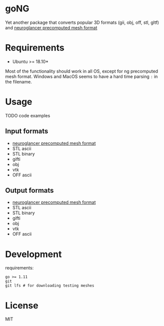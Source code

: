 # goNG
Yet another package that converts popular 3D formats (gii, obj, off, stl, gltf) and [neuroglancer precomputed mesh format](https://github.com/google/neuroglancer/tree/5bfa8c3/src/neuroglancer/datasource/precomputed#legacy-single-resolution-mesh-format)

# Requirements

- Ubuntu >= 18.10*

Most of the functionality should work in all OS, except for ng precomputed mesh format. Windows and MacOS seems to have a hard time parsing `:` in the filename.

# Usage

TODO code examples

## Input formats

- [neuroglancer precomputed mesh format](https://github.com/google/neuroglancer/tree/5bfa8c3/src/neuroglancer/datasource/precomputed#legacy-single-resolution-mesh-format)
- STL ascii
- STL binary
- gifti
- obj
- vtk
- OFF ascii

## Output formats

- [neuroglancer precomputed mesh format](https://github.com/google/neuroglancer/tree/5bfa8c3/src/neuroglancer/datasource/precomputed#legacy-single-resolution-mesh-format)
- STL ascii
- STL binary
- gifti
- obj
- vtk
- OFF ascii

# Development

requirements: 
```
go >= 1.11
git
git lfs # for downloading testing meshes
```
# License

MIT